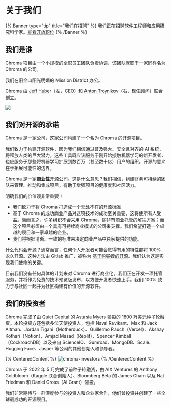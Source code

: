 # 关于我们

{% Banner type="tip" title="我们在招聘" %}
我们正在招聘软件工程师和应用研究科学家。[查看开放职位](https://careers.trychroma.com/)
{% /Banner %}

## 我们是谁

Chroma 项目由一个小规模的全职员工团队负责协调，该团队就职于一家同样名为 Chroma 的公司。

我们在旧金山阳光明媚的 Mission District 办公。

Chroma 由 [Jeff Huber](https://twitter.com/jeffreyhuber)（左，CEO）和 [Anton Troynikov](https://twitter.com/atroyn)（右，现任顾问）联合创立。

![](/team.JPG)

## 我们对开源的承诺

Chroma 是一家公司，这家公司构建了一个名为 Chroma 的开源项目。

我们致力于构建开源软件，因为我们相信通过普及强大、安全且对齐的 AI 系统，将释放人类的巨大潜力。这些工具既应该服务于刚开始接触机器学习的新开发者，也应服务于那些将机器学习扩展到数百万（甚至数十亿）用户的组织。开源的意义在于拓展可能性的边界。

Chroma 是一家**商业性**开源公司。这是什么意思？我们相信，组建财务可持续的团队来管理、推动和集成项目，有助于增强项目的健康度和社区活力。

明确我们的价值观非常重要！

- 我们致力于将 Chroma 打造成一个无处不在的开源标准
- 基于 Chroma 的成功商业产品对这项技术的成功至关重要，这将使所有人受益。简而言之，许多组织不会采用 Chroma，除非有商业托管的解决方案；而这个项目必须由一个具有可持续商业模式的公司来支撑。我们希望打造一个卓越的项目和一家卓越的企业。
- 我们将根据清晰、一致的标准来决定商业产品中独家提供的功能。

什么代码会开源？通常而言，任何个人开发者可能会觉得有用的特性都将 100% 永久开源。这种方法由 Gitlab 推广，被称为 [基于购买者的开源](https://about.gitlab.com/company/stewardship/)。我们认为这是实现我们使命的关键。

目前我们没有任何具体的计划来对 Chroma 进行商业化，我们正在开发一项托管服务，并将作为免费的技术预览版发布，以方便开发者快速上手。我们 100% 致力于与社区一起并为社区构建有价值的开源软件。

## 我们的投资者

Chroma 完成了由 Quiet Capital 的 Astasia Myers 领投的 1800 万美元种子轮融资。本轮投资方还包括多位天使投资人，包括 Naval Ravikant、Max 和 Jack Altman、Jordan Tigani（Motherduck）、Guillermo Rauch（Vercel）、Akshay Kothari（Notion）、Amjad Masad（Replit）、Spencer Kimball（CockroachDB）以及来自 ScienceIO、Gumroad、MongoDB、Scale、Hugging Face、Jasper 等公司的其他创始人和领导者。

{% CenteredContent %}
![chroma-investors](/investors.png)
{% /CenteredContent %}

Chroma 于 2022 年 5 月完成了前种子轮融资，由 AIX Ventures 的 Anthony Goldbloom（Kaggle 联合创始人）、Bloomberg Beta 的 James Cham 以及 Nat Friedman 和 Daniel Gross（AI Grant）领投。

我们非常期待与一群深度参与的投资人和企业家合作，他们曾投资并创建了一些全球最成功的开源项目。